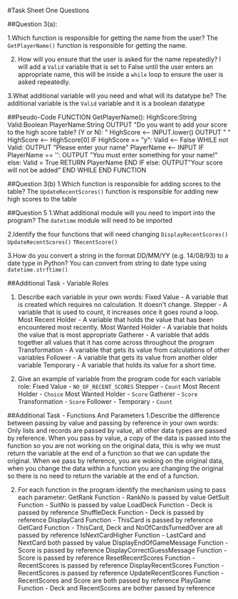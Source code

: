 #Task Sheet One Questions

##Question 3(a):

1.Which function is responsible for getting the name from the user?
The `GetPlayerName()` function is responsible for getting the name.

2. How will you ensure that the user is asked for the name repeatedly?
I will add a `Valid` variable that is set to False until the user enters an appropriate name, this will be 
inside a `while` loop to ensure the user is asked repeatedly.

3.What additional variable will you need and what will its datatype be?
The additional variable is the `Valid` variable and it is a boolean datatype

##Pseudo-Code
	FUNCTION GetPlayerName():
		HighScore:String
		Valid:Boolean
		PlayerName:String
		OUTPUT "Do you want to add your score to the high score table? (Y or N): "
		HighScore <-- INPUT.lower()
		OUTPUT " "
		HighScore <-- HighScore[0]
		IF HighScore == "y":
			Valid <-- False
			WHILE not Valid:
				OUTPUT "Please enter your name"
				PlayerName <-- INPUT
				IF PlayerName == '':
					OUTPUT "You must enter something for your name!"
			else:
				Valid = True
				RETURN PlayerName
			END IF
		else:
			OUTPUT"Your score will not be added"
			END WHILE
	END FUNCTION

##Question 3(b)
1.Which function is responsible for adding scores to the table?
The `UpdateRecentScores()` function is responsible for adding new high scores to the table

##Question 5
1.What additional module will you need to import into the program?
The `datetime` module will need to be imported

2.Identify the four functions that will need changing
`DisplayRecentScores()`
`UpdateRecentScores()`
`TRecentScore()`


3.How do you convert a string in the format DD/MM/YY (e.g. 14/08/93) to a date type in Python?
You can convert from string to date type using `datetime.strftime()` 

##Additional Task - Variable Roles
1. Describe each variable in your own words:
	Fixed Value - A variable that is created which requires no calculation. It doesn't change.
	Stepper - A variable that is used to count, it increases once it goes round a loop.
	Most Recent Holder - A variable that holds the value that has been encountered most recently.
	Most Wanted Holder - A variable that holds the value that is most appropriate
	Gatherer - A variable that adds together all values that it has come across throughout the program
	Transformation - A variable that gets its value from calculations of other variables 
	Follower - A variable that gets its value from another older variable
	Temporary - A variable that holds its value for a short time.

2. Give an example of variable from the program code for each variable role:
	Fixed Value - `NO_OF_RECENT_SCORES`
	Stepper - `Count`
	Most Recent Holder - `Choice`
	Most Wanted Holder - `Score`
	Gatherer - `Score`
	Transformation - `Score`
	Follower - 
	Temporary - `Count`
	
##Additional Task - Functions And Parameters
1.Describe the difference between passing by value and passing by reference in your own words:
	Only lists and records are passed by value, all other data types are passed by reference. When you pass by value, a copy of the 
	data is passed into the function so you are not working on the original data, this is why we must return the variable at the end
	of a function so that we can update the original. When we pass by reference, you are woking on the original data, when you change
	the data within a function you are changing the original so there is no need to return the variable at the end of a function.

2. For each function in the program identify the mechanism using to pass each parameter:
   GetRank Function - RankNo is passed by value
   GetSuit Function - SuitNo is passed by value
   LoadDeck Function - Deck is passed by reference
   ShuffleDeck Function - Deck is passed by reference
   DisplayCard Function - ThisCard is passed by reference
   GetCard Function - ThisCard, Deck and NoOfCardsTurnedOver are all passed by reference 
   IsNextCardHigher Function - LastCard and NextCard both passed by value
   DisplayEndOfGameMessage Function - Score is passed by reference
   DisplayCorrectGuessMessage Function - Score is passed by reference
   ResetRecentScores Function - RecentScores is passed by reference
   DisplayRecentScores Function - RecentScores is passed by reference
   UpdateRecentScores Function - RecentScores and Score are both passed by reference
   PlayGame Function - Deck and RecentScores are bother passed by reference
   
   
	

	
